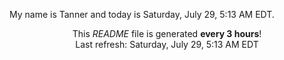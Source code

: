 My name is Tanner and today is Saturday, July 29, 5:13 AM EDT.

<p align="center">This <i>README</i> file is generated <b>every 3 hours</b>!</br>Last refresh: Saturday, July 29, 5:13 AM EDT<br /></p>
